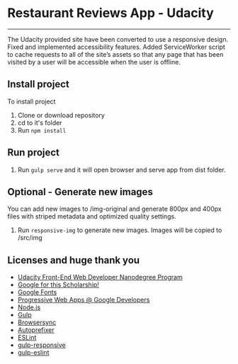 # Restaurant Reviews App - Udacity
---

The Udacity provided site have been converted to use a responsive design. Fixed and implemented accessibility features. Added ServiceWorker script to cache requests to all of the site’s assets so that any page that has been visited by a user will be accessible when the user is offline.

## Install project
To install project
1. Clone or download repository
2. cd to it's folder
3. Run `npm install`

## Run project
1. Run `gulp serve` and it will open browser and serve app from dist folder.

## Optional - Generate new images
You can add new images to /img-original and generate 800px and 400px files with striped metadata and optimized quality settings.
1. Run `responsive-img` to generate new images.
Images will be copied to /src/img

## Licenses and huge thank you
* [Udacity Front-End Web Developer Nanodegree Program](https://udacity.com/course/front-end-web-developer-nanodegree--nd001)
* [Google for this Scholarship!](https://developers.google.com/training/)
* [Google Fonts](https://fonts.google.com/)
* [Progressive Web Apps @ Google Developers](https://developers.google.com/web/progressive-web-apps/)
* [Node.js](https://nodejs.org/en/)
* [Gulp](https://gulpjs.com/)
* [Browsersync](https://www.browsersync.io/)
* [Autoprefixer](https://github.com/postcss/autoprefixer)
* [ESLint](https://eslint.org/)
* [gulp-responsive](https://github.com/mahnunchik/gulp-responsive)
* [gulp-eslint](https://github.com/adametry/gulp-eslint)